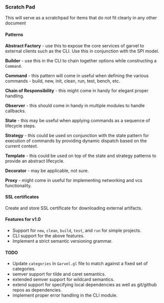 ### Scratch Pad

This will serve as a scratchpad for items that do not fit clearly in any other document


#### Patterns

**Abstract Factory** - use this to expose the core services of garvel to external clients such as the CLI. Use this in conjunction
with the SPI model.


**Builder** - use this in the CLI to chain together options while constructing a `Command`.


**Command** - this pattern will come in useful when defining the various commands - build, new, init, clean, run, test, bench, etc.


**Chain of Responsibility** - this might come in handy for elegant proper handling.


**Observer** - this should come in handy in multiple modules to handle callbacks.


**State** - this may be useful when applying commands as a sequence of lifecycle steps.


**Strategy** - this could be used on conjunction with the state pattern for execution of commands by providing dynamic dispatch based on the current context.


**Template** - this could be used on top of the state and strategy patterns to provide an abstract lifecycle.


**Decorator** - may be applicable, not sure.


**Proxy** - might come in useful for implementing networking and vcs functionality.


#### SSL certificates

Create and store SSL certificate for downloading external artifacts.



#### Features for v1.0

  * Support for `new`, `clean`, `build`, `test`, and `run` for simple projects.
  * CLI support for the above features.
  * Implement a strict semantic versioning grammar.
  
  
#### TODO

 * Update `categories` in `Garvel.gl` file to match against a fixed set of categories.
 * semver support for tilde and caret semantics.
 * extended semver support for wildcard semantics.
 * extend support for specifying local dependencies as well as git/github repos as dependencies.
 * implement proper error handling in the CLI module.
   